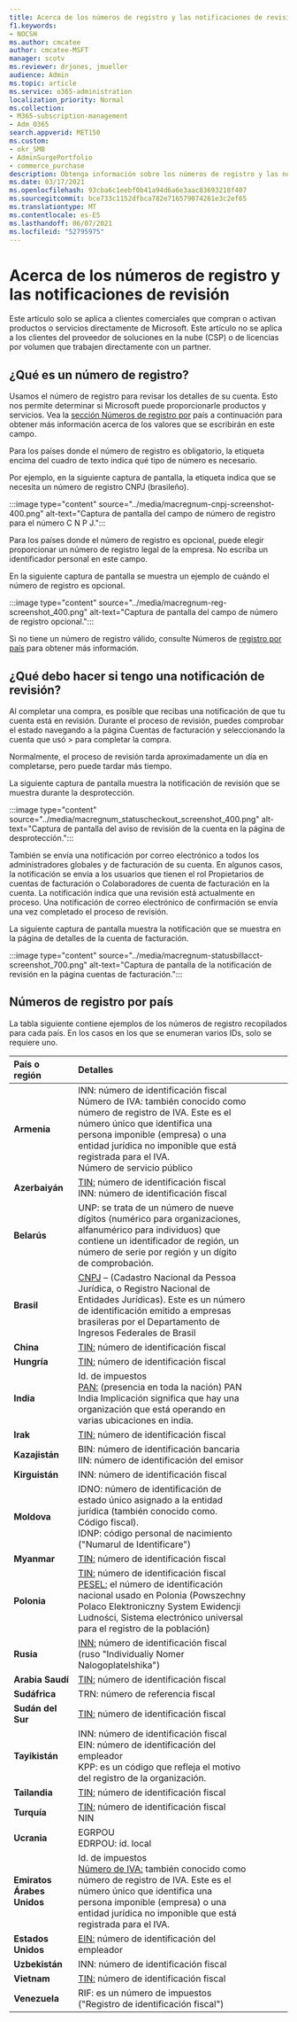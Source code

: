 ```yaml
---
title: Acerca de los números de registro y las notificaciones de revisión
f1.keywords:
- NOCSH
ms.author: cmcatee
author: cmcatee-MSFT
manager: scotv
ms.reviewer: drjones, jmueller
audience: Admin
ms.topic: article
ms.service: o365-administration
localization_priority: Normal
ms.collection:
- M365-subscription-management
- Adm_O365
search.appverid: MET150
ms.custom:
- okr_SMB
- AdminSurgePortfolio
- commerce_purchase
description: Obtenga información sobre los números de registro y las notificaciones de revisión cuando compre productos o servicios de Microsoft.
ms.date: 03/17/2021
ms.openlocfilehash: 93cba6c1eebf0b41a94d6a6e3aac83693218f407
ms.sourcegitcommit: bce733c1152dfbca782e716579074261e3c2ef65
ms.translationtype: MT
ms.contentlocale: es-ES
ms.lasthandoff: 06/07/2021
ms.locfileid: "52795975"
---
```

# <a name="about-registration-numbers-and-under-review-notifications"></a>Acerca de los números de registro y las notificaciones de revisión

Este artículo solo se aplica a clientes comerciales que compran o activan productos o servicios directamente de Microsoft. Este artículo no se aplica a los clientes del proveedor de soluciones en la nube (CSP) o de licencias por volumen que trabajen directamente con un partner.

## <a name="what-is-a-registration-number"></a>¿Qué es un número de registro?  

Usamos el número de registro para revisar los detalles de su cuenta. Esto nos permite determinar si Microsoft puede proporcionarle productos y servicios. Vea la [sección Números de registro por](#registration-numbers-by-country) país a continuación para obtener más información acerca de los valores que se escribirán en este campo.

Para los países donde el número de registro es obligatorio, la etiqueta encima del cuadro de texto indica qué tipo de número es necesario.

Por ejemplo, en la siguiente captura de pantalla, la etiqueta indica que se necesita un número de registro CNPJ (brasileño).

:::image type="content" source="../media/macregnum-cnpj-screenshot-400.png" alt-text="Captura de pantalla del campo de número de registro para el número C N P J.":::

Para los países donde el número de registro es opcional, puede elegir proporcionar un número de registro legal de la empresa. No escriba un identificador personal en este campo.

En la siguiente captura de pantalla se muestra un ejemplo de cuándo el número de registro es opcional.

:::image type="content" source="../media/macregnum-reg-screenshot_400.png" alt-text="Captura de pantalla del campo de número de registro opcional.":::

Si no tiene un número de registro válido, consulte Números de [registro por país](#registration-numbers-by-country) para obtener más información.

## <a name="what-should-i-do-if-i-get-an-under-review-notification"></a>¿Qué debo hacer si tengo una notificación de revisión?  

Al completar una compra, es posible que recibas una notificación de que tu cuenta está en revisión. Durante el proceso de revisión, puedes comprobar el estado navegando a la página Cuentas de facturación y seleccionando la cuenta que usó  >  <a href="https://go.microsoft.com/fwlink/p/?linkid=2084771" target="_blank"></a> para completar la compra.

Normalmente, el proceso de revisión tarda aproximadamente un día en completarse, pero puede tardar más tiempo.

La siguiente captura de pantalla muestra la notificación de revisión que se muestra durante la desprotección.

:::image type="content" source="../media/macregnum_statuscheckout_screenshot_400.png" alt-text="Captura de pantalla del aviso de revisión de la cuenta en la página de desprotección.":::

También se envía una notificación por correo electrónico a todos los administradores globales y de facturación de su cuenta. En algunos casos, la notificación se envía a los usuarios que tienen el rol Propietarios de cuentas de facturación o Colaboradores de cuenta de facturación en la cuenta. La notificación indica que una revisión está actualmente en proceso. Una notificación de correo electrónico de confirmación se envía una vez completado el proceso de revisión.

La siguiente captura de pantalla muestra la notificación que se muestra en la página de detalles de la cuenta de facturación.

:::image type="content" source="../media/macregnum-statusbillacct-screenshot_700.png" alt-text="Captura de pantalla de la notificación de revisión en la página cuentas de facturación.":::

## <a name="registration-numbers-by-country"></a>Números de registro por país

La tabla siguiente contiene ejemplos de los números de registro recopilados para cada país.  En los casos en los que se enumeran varios IDs, solo se requiere uno.

| País o región | Detalles |  |  |  |  |
|:--|:--|:--|:--|:--|:--|
| **Armenia** | INN: número de identificación fiscal<br>Número de IVA: también conocido como número de registro de IVA. Este es el número único que identifica una persona imponible (empresa) o una entidad jurídica no imponible que está registrada para el IVA.<br>Número de servicio público |  |  | |  |
| **Azerbaiyán**  | [TIN:](http://www.oecd.org/tax/automatic-exchange/crs-implementation-and-assistance/tax-identification-numbers/Azerbaijan-TIN.pdf) número de identificación fiscal<br>INN: número de identificación fiscal |  |  |  |  |
| **Belarús**  | UNP: se trata de un número de nueve dígitos (numérico para organizaciones, alfanumérico para individuos) que contiene un identificador de región, un número de serie por región y un dígito de comprobación. |  |  |  |  |
|**Brasil** | [CNPJ](http://www.oecd.org/tax/automatic-exchange/crs-implementation-and-assistance/tax-identification-numbers/Brazil-TIN.pdf) – (Cadastro Nacional da Pessoa Jurídica, o Registro Nacional de Entidades Jurídicas). Este es un número de identificación emitido a empresas brasileras por el Departamento de Ingresos Federales de Brasil  |  |  |  |  |
| **China** | [TIN:](http://www.oecd.org/tax/automatic-exchange/crs-implementation-and-assistance/tax-identification-numbers/China-TIN.pdf) número de identificación fiscal |  |  |  |  |
| **Hungría**  | [TIN:](http://www.oecd.org/tax/automatic-exchange/crs-implementation-and-assistance/tax-identification-numbers/Hungary-TIN.pdf) número de identificación fiscal |  |  |  |  |
| **India** | Id. de impuestos<br>[PAN:](http://www.oecd.org/tax/automatic-exchange/crs-implementation-and-assistance/tax-identification-numbers/India-TIN.pdf) (presencia en toda la nación) PAN India Implicación significa que hay una organización que está operando en varias ubicaciones en india. |  |  |  |  |
| **Irak** | [TIN:](http://www.oecd.org/tax/automatic-exchange/crs-implementation-and-assistance/tax-identification-numbers/) número de identificación fiscal |  |  |  |  |
| **Kazajistán**  | BIN: número de identificación bancaria<br>IIN: número de identificación del emisor |  |  |  |  |
| **Kirguistán**  | INN: número de identificación fiscal |  |  |  |  |
| **Moldova**  | IDNO: número de identificación de estado único asignado a la entidad jurídica (también conocido como. Código fiscal).<br>IDNP: código personal de nacimiento ("Numarul de Identificare") |  |  |  |  |
| **Myanmar** | [TIN:](http://www.oecd.org/tax/automatic-exchange/crs-implementation-and-assistance/tax-identification-numbers/) número de identificación fiscal |  |  |  |  |
| **Polonia**  | [TIN:](http://www.oecd.org/tax/automatic-exchange/crs-implementation-and-assistance/tax-identification-numbers/Poland-TIN.pdf) número de identificación fiscal<br>[PESEL:](http://www.oecd.org/tax/automatic-exchange/crs-implementation-and-assistance/tax-identification-numbers/Poland-TIN.pdf) el número de identificación nacional usado en Polonia (Powszechny Polaco Elektroniczny System Ewidencji Ludności, Sistema electrónico universal para el registro de la población) |  |  |  |  |
| **Rusia**  | [INN:](http://www.oecd.org/tax/automatic-exchange/crs-implementation-and-assistance/tax-identification-numbers/Russia-TIN.pdf) número de identificación fiscal (ruso "Individualiy Nomer Nalogoplatelshika") |  |  |  |  |
| **Arabia Saudí** | [TIN:](http://www.oecd.org/tax/automatic-exchange/crs-implementation-and-assistance/tax-identification-numbers/Saudi-Arabia-TIN.pdf) número de identificación fiscal |  |  |  |  |
| **Sudáfrica** | TRN: número de referencia fiscal |  |  |  |  |
| **Sudán del Sur** | [TIN:](http://www.oecd.org/tax/automatic-exchange/crs-implementation-and-assistance/tax-identification-numbers/) número de identificación fiscal |  |  |  |  |
| **Tayikistán**  | INN: número de identificación fiscal<br>EIN: número de identificación del empleador<br>KPP: es un código que refleja el motivo del registro de la organización. |  |  |  |  |
| **Tailandia** | [TIN:](http://www.oecd.org/tax/automatic-exchange/crs-implementation-and-assistance/tax-identification-numbers/) número de identificación fiscal |  |  |  |  |
| **Turquía** | [TIN:](http://www.oecd.org/tax/automatic-exchange/crs-implementation-and-assistance/tax-identification-numbers/Turkey-TIN.pdf) número de identificación fiscal<br>NIN |  |  |  |  |
| **Ucrania**  | EGRPOU<br>EDRPOU: id. local |  |  |  |  |
| **Emiratos Árabes Unidos** | Id. de impuestos<br>[Número de IVA:](http://www.oecd.org/tax/automatic-exchange/crs-implementation-and-assistance/tax-identification-numbers/UAE-TIN.pdf) también conocido como número de registro de IVA. Este es el número único que identifica una persona imponible (empresa) o una entidad jurídica no imponible que está registrada para el IVA. |  |  |  |  |
| **Estados Unidos** | [EIN:](https://irs.ein-forms-gov.com/?keyword=employer%20identification%20number&source=Google&network=o&device=c&devicemodel=&mobile=&adposition%5d&targetid=kwd-81501461534755:loc-190&msclkid=458d3159f6051392f5286e8e75ed79ce) número de identificación del empleador |  |  |  |  |
| **Uzbekistán**  | INN: número de identificación fiscal |  |  |  |  |
| **Vietnam** | [TIN:](http://www.oecd.org/tax/automatic-exchange/crs-implementation-and-assistance/tax-identification-numbers/) número de identificación fiscal |  |  |  |  |
| **Venezuela** | RIF: es un número de impuestos ("Registro de identificación fiscal") |  |  |  |  |
